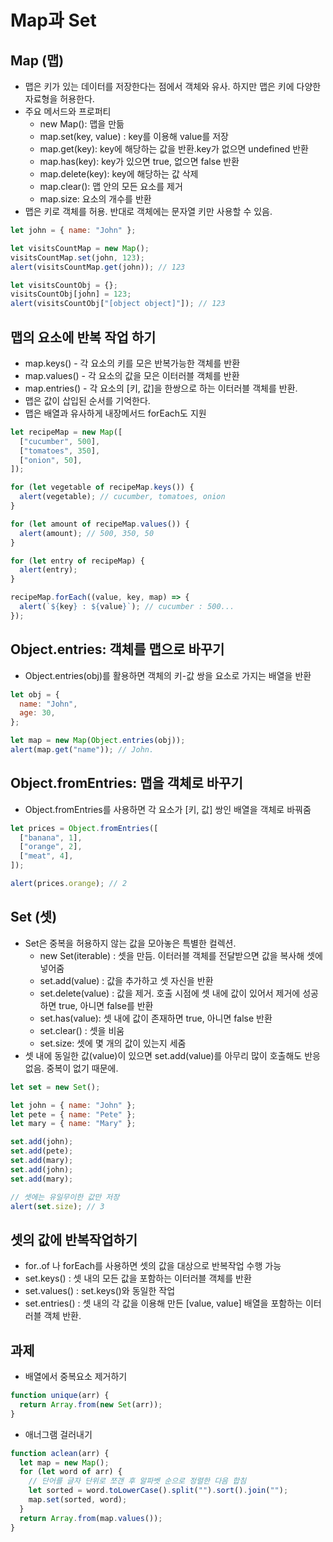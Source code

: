 # Map과 Set

## Map (맵)

- 맵은 키가 있는 데이터를 저장한다는 점에서 객체와 유사. 하지만 맵은 키에 다양한 자료형을 허용한다.
- 주요 메서드와 프로퍼티
  - new Map(): 맵을 만듦
  - map.set(key, value) : key를 이용해 value를 저장
  - map.get(key): key에 해당하는 값을 반환.key가 없으면 undefined 반환
  - map.has(key): key가 있으면 true, 없으면 false 반환
  - map.delete(key): key에 해당하는 값 삭제
  - map.clear(): 맵 안의 모든 요소를 제거
  - map.size: 요소의 개수를 반환
- 맵은 키로 객체를 허용. 반대로 객체에는 문자열 키만 사용할 수 있음.

```javascript
let john = { name: "John" };

let visitsCountMap = new Map();
visitsCountMap.set(john, 123);
alert(visitsCountMap.get(john)); // 123

let visitsCountObj = {};
visitsCountObj[john] = 123;
alert(visitsCountObj["[object object]"]); // 123
```

## 맵의 요소에 반복 작업 하기

- map.keys() - 각 요소의 키를 모은 반복가능한 객체를 반환
- map.values() - 각 요소의 값을 모은 이터러블 객체를 반환
- map.entries() - 각 요소의 [키, 값]을 한쌍으로 하는 이터러블 객체를 반환.
- 맵은 값이 삽입된 순서를 기억한다.
- 맵은 배열과 유사하게 내장메서드 forEach도 지원

```javascript
let recipeMap = new Map([
  ["cucumber", 500],
  ["tomatoes", 350],
  ["onion", 50],
]);

for (let vegetable of recipeMap.keys()) {
  alert(vegetable); // cucumber, tomatoes, onion
}

for (let amount of recipeMap.values()) {
  alert(amount); // 500, 350, 50
}

for (let entry of recipeMap) {
  alert(entry);
}

recipeMap.forEach((value, key, map) => {
  alert(`${key} : ${value}`); // cucumber : 500...
});
```

## Object.entries: 객체를 맵으로 바꾸기

- Object.entries(obj)를 활용하면 객체의 키-값 쌍을 요소로 가지는 배열을 반환

```javascript
let obj = {
  name: "John",
  age: 30,
};

let map = new Map(Object.entries(obj));
alert(map.get("name")); // John.
```

## Object.fromEntries: 맵을 객체로 바꾸기

- Object.fromEntries를 사용하면 각 요소가 [키, 값] 쌍인 배열을 객체로 바꿔줌

```javascript
let prices = Object.fromEntries([
  ["banana", 1],
  ["orange", 2],
  ["meat", 4],
]);

alert(prices.orange); // 2
```

## Set (셋)

- Set은 중복을 허용하지 않는 값을 모아놓은 특별한 컬렉션.
  - new Set(iterable) : 셋을 만듬. 이터러블 객체를 전달받으면 값을 복사해 셋에 넣어줌
  - set.add(value) : 값을 추가하고 셋 자신을 반환
  - set.delete(value) : 값을 제거. 호출 시점에 셋 내에 값이 있어서 제거에 성공하면 true, 아니면 false를 반환
  - set.has(value): 셋 내에 값이 존재하면 true, 아니면 false 반환
  - set.clear() : 셋을 비움
  - set.size: 셋에 몇 개의 값이 있는지 세줌
- 셋 내에 동일한 값(value)이 있으면 set.add(value)를 아무리 많이 호출해도 반응 없음. 중복이 없기 때문에.

```javascript
let set = new Set();

let john = { name: "John" };
let pete = { name: "Pete" };
let mary = { name: "Mary" };

set.add(john);
set.add(pete);
set.add(mary);
set.add(john);
set.add(mary);

// 셋에는 유일무이한 값만 저장
alert(set.size); // 3
```

## 셋의 값에 반복작업하기

- for..of 나 forEach를 사용하면 셋의 값을 대상으로 반복작업 수행 가능
- set.keys() : 셋 내의 모든 값을 포함하는 이터러블 객체를 반환
- set.values() : set.keys()와 동일한 작업
- set.entries() : 셋 내의 각 값을 이용해 만든 [value, value] 배열을 포함하는 이터러블 객체 반환.

## 과제

- 배열에서 중복요소 제거하기

```javascript
function unique(arr) {
  return Array.from(new Set(arr));
}
```

- 애너그램 걸러내기

```javascript
function aclean(arr) {
  let map = new Map();
  for (let word of arr) {
    // 단어를 글자 단위로 쪼갠 후 알파벳 순으로 정렬한 다음 합침
    let sorted = word.toLowerCase().split("").sort().join("");
    map.set(sorted, word);
  }
  return Array.from(map.values());
}
```
